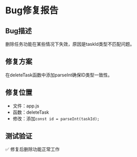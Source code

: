 # Bug修复报告

## Bug描述
删除任务功能在某些情况下失效，原因是taskId类型不匹配问题。

## 修复方案
在deleteTask函数中添加parseInt确保ID类型一致性。

## 修复位置
- 文件：app.js
- 函数：deleteTask
- 修改：添加`const id = parseInt(taskId);`

## 测试验证
✅ 修复后删除功能正常工作

